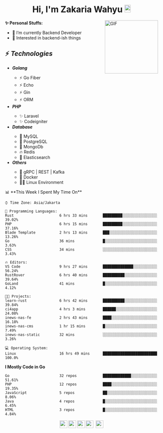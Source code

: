 <h1 align="center">Hi, I'm Zakaria Wahyu <img src="https://github.com/TheDudeThatCode/TheDudeThatCode/blob/master/Assets/Hi.gif" width="20px" height="25px"></h1>

<img align="right" alt="GIF" height="175px" src="https://www.nayakapratama.co.id/wp-content/uploads/2019/07/Website-Maintenance.gif" />

**✨ Personal Stuffs:**
- 🔭 I’m currently Backend Developer
- 🌱 Interested in backend-ish things

<h2>⚡ <i>Technologies</i></h2>
<ul>
<li><strong><i>Golang</i></strong></li>
  <ul>
    <li>⚡ Go Fiber</li>
    <li>⚡ Echo</li>
    <li>⚡ Gin</li>
    <li>⚡ ORM</li>
  </ul>
<li><strong><i>PHP</i></strong></li>
  <ul>
    <li>✨ Laravel</li>
    <li>✨ Codeigniter</li>
  </ul>
<li><strong><i>Database</i></strong></li>
  <ul>
    <li>🐬 MySQL</li>
    <li>🐘 PostgreSQL</li>
    <li>🍃 MongoDb</li>
    <li>🔥 Redis</li>
    <li>🔎 Elasticsearch</li>
  </ul>
  <li><strong><i>Others</i></strong></li>
  <ul>
    <li>💫 gRPC | REST | Kafka</li>
    <li>🐳 Docker</li>
    <li>👨‍💻 Linux Environment</li>
  </ul>
</ul>
<!--START_SECTION:waka-->
📊 **This Week I Spent My Time On** 

```text
⌚︎ Time Zone: Asia/Jakarta

💬 Programming Languages: 
Rust                     6 hrs 33 mins       █████████░░░░░░░░░░░░░░░░   39.02% 
PHP                      6 hrs 15 mins       █████████░░░░░░░░░░░░░░░░   37.16% 
Blade Template           2 hrs 13 mins       ███░░░░░░░░░░░░░░░░░░░░░░   13.26% 
Go                       36 mins             █░░░░░░░░░░░░░░░░░░░░░░░░   3.63% 
CSS                      34 mins             ░░░░░░░░░░░░░░░░░░░░░░░░░   3.43%

🔥 Editors: 
VS Code                  9 hrs 27 mins       ██████████████░░░░░░░░░░░   56.24% 
RustRover                6 hrs 40 mins       ██████████░░░░░░░░░░░░░░░   39.64% 
GoLand                   41 mins             █░░░░░░░░░░░░░░░░░░░░░░░░   4.12%

🐱‍💻 Projects: 
learn-rust               6 hrs 42 mins       ██████████░░░░░░░░░░░░░░░   39.84% 
ci4app                   4 hrs 3 mins        ██████░░░░░░░░░░░░░░░░░░░   24.08% 
inews-nas-fe             2 hrs 43 mins       ████░░░░░░░░░░░░░░░░░░░░░   16.18% 
inews-nas-cms            1 hr 15 mins        █░░░░░░░░░░░░░░░░░░░░░░░░   7.49% 
inews-nas-static         32 mins             ░░░░░░░░░░░░░░░░░░░░░░░░░   3.26%

💻 Operating System: 
Linux                    16 hrs 49 mins      █████████████████████████   100.0%

```

**I Mostly Code in Go** 

```text
Go                       32 repos            █████████████░░░░░░░░░░░░   51.61% 
PHP                      12 repos            ████░░░░░░░░░░░░░░░░░░░░░   19.35% 
JavaScript               5 repos             ██░░░░░░░░░░░░░░░░░░░░░░░   8.06% 
Java                     4 repos             █░░░░░░░░░░░░░░░░░░░░░░░░   6.45% 
HTML                     3 repos             █░░░░░░░░░░░░░░░░░░░░░░░░   4.84%

```



<!--END_SECTION:waka-->

<p align="center">
<a href="https://www.linkedin.com/in/zakariawahyu" target="_blank"><img src="https://img.shields.io/badge/linkedin-%230077B5.svg?&style=for-the-badge&logo=linkedin&logoColor=white" height=25></a>
<a href="https://medium.com/@zakariawahyu" target="_blank"><img src="https://img.shields.io/badge/Medium-12100E?style=for-the-badge&logo=medium&logoColor=white" height=25></a>
<a href="https://medium.com/@zakariawahyu" target="_blank"><img src="https://img.shields.io/badge/Portfolio-2300843e?style=for-the-badge&logo=About.me&logoColor=white" height=25></a>
<a href="https://www.twitter.com/_zakariawahyu" target="_blank"><img src="https://img.shields.io/badge/twitter-%231DA1F2.svg?&style=for-the-badge&logo=twitter&logoColor=white" height=25></a> 
<a href="https://www.instagram.com/_zakariawahyu" target="_blank"><img src="https://img.shields.io/badge/instagram-%23E4405F.svg?&style=for-the-badge&logo=instagram&logoColor=white" height=25></a>
